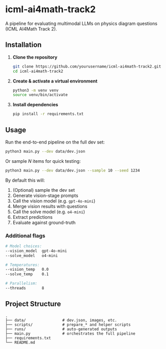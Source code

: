 # icml-ai4math-track2

A pipeline for evaluating multimodal LLMs on physics diagram questions (ICML AI4Math Track 2).

## Installation

1. **Clone the repository**  
   ```bash
   git clone https://github.com/yourusername/icml-ai4math-track2.git
   cd icml-ai4math-track2
   ```
2. **Create & activate a virtual environment**  
   ```bash
   python3 -m venv venv
   source venv/bin/activate
   ```
3. **Install dependencies**  
   ```bash
   pip install -r requirements.txt
   ```

## Usage

Run the end-to-end pipeline on the full dev set:
```bash
python3 main.py --dev data/dev.json
```
Or sample _N_ items for quick testing:
```bash
python3 main.py --dev data/dev.json --sample 10 --seed 1234
```

By default this will:
1. (Optional) sample the dev set  
2. Generate vision-stage prompts  
3. Call the vision model (e.g. `gpt-4o-mini`)  
4. Merge vision results with questions  
5. Call the solve model (e.g. `o4-mini`)  
6. Extract predictions  
7. Evaluate against ground-truth  

### Additional flags

```bash
# Model choices:
--vision_model  gpt-4o-mini
--solve_model   o4-mini

# Temperatures:
--vision_temp   0.0
--solve_temp    0.1

# Parallelism:
--threads       8
```

## Project Structure

```
.
├── data/                # dev.json, images, etc.
├── scripts/             # prepare_* and helper scripts
├── runs/                # auto-generated outputs
├── main.py              # orchestrates the full pipeline
├── requirements.txt
└── README.md
```

